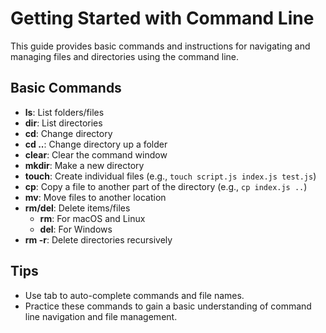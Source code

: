 # Getting Started with Command Line

This guide provides basic commands and instructions for navigating and managing files and directories using the command
line.

## Basic Commands

- **ls**: List folders/files
- **dir**: List directories
- **cd**: Change directory
- **cd ..**: Change directory up a folder
- **clear**: Clear the command window
- **mkdir**: Make a new directory
- **touch**: Create individual files (e.g., `touch script.js index.js test.js`)
- **cp**: Copy a file to another part of the directory (e.g., `cp index.js ..`)
- **mv**: Move files to another location
- **rm/del**: Delete items/files
  - **rm**: For macOS and Linux
  - **del**: For Windows
- **rm -r**: Delete directories recursively

## Tips

- Use tab to auto-complete commands and file names.
- Practice these commands to gain a basic understanding of command line navigation and file management.